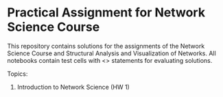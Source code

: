 # Practical Assignment for Network Science Course

This repository contains solutions for the assignments of the Network Science Course and Structural Analysis and Visualization of Networks. All notebooks contain test cells with <<assert>> statements for evaluating solutions.

Topics:
  1. Introduction to Network Science (HW 1)
